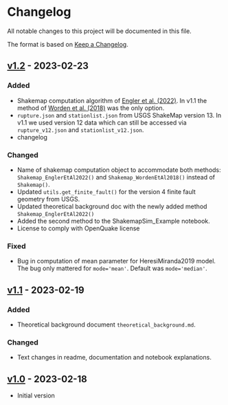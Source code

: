 # Changelog

All notable changes to this project will be documented in this file.

The format is based on [Keep a Changelog](https://keepachangelog.com/en/1.0.0/).

## [v1.2] - 2023-02-23

### Added 

- Shakemap computation algorithm of [Engler et al. (2022)](https://doi.org/10.1785/0120210177). In v1.1 the method of [Worden et al. (2018)](https://doi.org/10.1785/0120170201) was the only option. 
- `rupture.json` and `stationlist.json` from USGS ShakeMap version 13. In v1.1 we used version 12 data which can still be accessed via `rupture_v12.json` and `stationlist_v12.json`.
- changelog

### Changed

- Name of shakemap computation object to accommodate both methods: `Shakemap_EnglerEtAl2022()` and `Shakemap_WordenEtAl2018()` instead of `Shakemap()`.
- Updated `utils.get_finite_fault()` for the version 4 finite fault geometry from USGS.
- Updated theoretical background doc with the newly added method `Shakemap_EnglerEtAl2022()` 
- Added the second method to the ShakemapSim_Example notebook.
- License to comply with OpenQuake license

### Fixed

- Bug in computation of mean parameter for HeresiMiranda2019 model. The bug only mattered for `mode='mean'`. Default was `mode='median'`.

## [v1.1] - 2023-02-19

### Added

- Theoretical background document `theoretical_background.md`.

### Changed

- Text changes in readme, documentation and notebook explanations.

## [v1.0] - 2023-02-18
- Initial version

[v1.2]: https://github.com/bodlukas/ground-motion-simulation-shakemap/compare/v1.0...v1.2
[v1.1]: https://github.com/bodlukas/ground-motion-simulation-shakemap/compare/v1.0...v1.1
[v1.0]: https://github.com/bodlukas/ground-motion-simulation-shakemap/releases/tag/v1.0 
